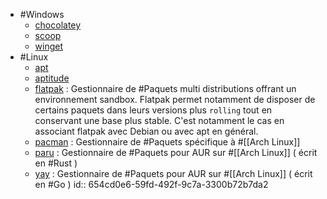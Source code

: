 - #Windows
	- [chocolatey](https://chocolatey.org/)
	- [scoop](https://scoop.sh/)
	- [winget](https://learn.microsoft.com/en-us/windows/package-manager/winget/)
- #Linux
	- [apt](https://en.wikipedia.org/wiki/APT_(software))
	- [aptitude](https://wiki.debian.org/Aptitude)
	- [flatpak](https://flatpak.org/) : Gestionnaire de #Paquets multi distributions offrant un environnement sandbox. Flatpak permet notamment de disposer de certains paquets dans leurs versions plus `rolling` tout en conservant une base plus stable. C'est notamment le cas en associant flatpak avec Debian ou avec apt en général.
	- [pacman](https://wiki.archlinux.org/title/pacman) : Gestionnaire de #Paquets spécifique à #[[Arch Linux]]
	- [paru](https://github.com/Morganamilo/paru) : Gestionnaire de #Paquets pour AUR sur #[[Arch Linux]] ( écrit en #Rust )
	- [yay](https://github.com/Jguer/yay) : Gestionnaire de #Paquets pour AUR sur #[[Arch Linux]] ( écrit en #Go )
	  id:: 654cd0e6-59fd-492f-9c7a-3300b72b7da2
